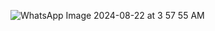 ![WhatsApp Image 2024-08-22 at 3 57 55 AM](https://github.com/user-attachments/assets/cd757361-5792-4376-9bef-bf625a80934c)
